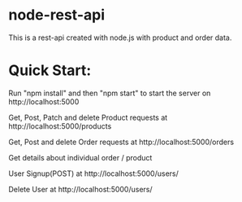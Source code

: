# node-rest-api

This is a rest-api created with node.js with product and order data.

# Quick Start:

Run "npm install" and then "npm start" to start the server on http://localhost:5000

Get, Post, Patch and delete Product requests at http://localhost:5000/products

Get, Post and delete Order requests at http://localhost:5000/orders

Get details about individual order / product

User Signup(POST) at http://localhost:5000/users/

Delete User at http://localhost:5000/users/<userId>